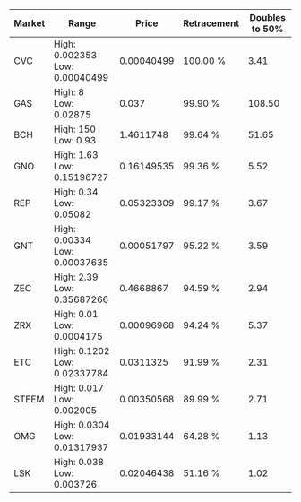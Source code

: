 | Market | Range | Price| Retracement | Doubles to 50% |
| --- | --- | --- | --- | --- |
| CVC | High: 0.002353<br />Low: 0.00040499 | 0.00040499 | 100.00 % | 3.41 |
| GAS | High: 8<br />Low: 0.02875 | 0.037 | 99.90 % | 108.50 |
| BCH | High: 150<br />Low: 0.93 | 1.4611748 | 99.64 % | 51.65 |
| GNO | High: 1.63<br />Low: 0.15196727 | 0.16149535 | 99.36 % | 5.52 |
| REP | High: 0.34<br />Low: 0.05082 | 0.05323309 | 99.17 % | 3.67 |
| GNT | High: 0.00334<br />Low: 0.00037635 | 0.00051797 | 95.22 % | 3.59 |
| ZEC | High: 2.39<br />Low: 0.35687266 | 0.4668867 | 94.59 % | 2.94 |
| ZRX | High: 0.01<br />Low: 0.0004175 | 0.00096968 | 94.24 % | 5.37 |
| ETC | High: 0.1202<br />Low: 0.02337784 | 0.0311325 | 91.99 % | 2.31 |
| STEEM | High: 0.017<br />Low: 0.002005 | 0.00350568 | 89.99 % | 2.71 |
| OMG | High: 0.0304<br />Low: 0.01317937 | 0.01933144 | 64.28 % | 1.13 |
| LSK | High: 0.038<br />Low: 0.003726 | 0.02046438 | 51.16 % | 1.02 |
